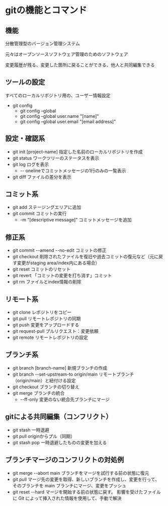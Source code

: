 # gitの機能とコマンド

## 機能
分散管理型のバージョン管理システム

元々はオープンソースソフトウェア管理のためのソフトウェア

変更履歴が残る、変更した箇所に戻ることができる、他人と共同編集できる


## ツールの設定
すべてのローカルリポジトリ用の、ユーザー情報設定
- git config
    - git config –global
    - git config –global user.name "[name]"
    - git config –global user.email "[email address]"

## 設定・確認系
- git init [project-name]
指定した名前のローカルリポジトリを作成
- git status
ワークツリーのステータスを表示
- git log
ログを表示
    - -- onelineでコミットメッセージの1行のみの一覧表示
- git diff
ファイルの差分を表示

## コミット系
- git add
ステージングエリアに追加
- git commit
コミットの実行
    - -m "[descriptive message]"
      コミットメッセージを追加

## 修正系
- git commit --amend --no-edit
コミットの修正
- git checkout
削除されたファイルを復旧や過去コミットの復元など（元に戻す変更がstaging area/index内にある場合）
- git reset
コミットのリセット
- git revert
「コミットの変更を打ち消す」コミット
- git rm
ファイルとindex情報の削除

## リモート系
- git clone
レポジトリをコピー
- git pull
リモートレポジトリの同期
- git push
変更をアップロードする
- git request-pull
プルリクエスト：変更依頼
- git remote
リモートレポジトリの設定

## ブランチ系
- git branch  [branch-name]
新規ブランチの作成
- git branch --set-upstream-to origin/main
リモートブランチ（origin/main）と紐付ける設定
- git checkout
ブランチの切り替え
- git merge
ブランチの統合
    - --ff-only 変更のない統合先ブランチにマージ

## gitによる共同編集（コンフリクト）
- git stash
一時退避
- git pull
originからプル（同期）
-  git stash pop
一時退避したものの変更を加える

## ブランチマージのコンフリクトの対処例
- git merge --abort
main ブランチをマージを試行する前の状態に復元
- git pull
マージ先の変更を取得、新しいブランチを作成し、変更を行って、そのブランチを main ブランチにマージ、変更をプッシュ
- git reset --hard
マージを開始する前の状態に戻す。
影響を受けたファイルに Git によって挿入された情報を使用して、手動で解決

